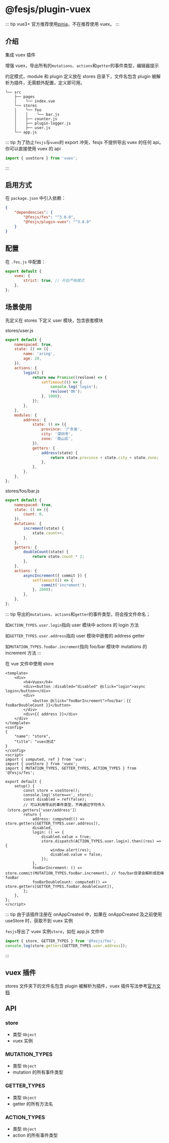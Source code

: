 # @fesjs/plugin-vuex

::: tip
vue3+ 官方推荐使用[pinia](./pinia)，不在推荐使用 vuex。
:::

## 介绍

集成 vuex 插件

增强 vuex，导出所有的`mutations`、`actions`和`getter`的事件类型，编辑器提示

约定模式，module 和 plugin 定义放在 stores 目录下，文件名包含 plugin 被解析为插件，无需额外配置，定义即可用。

```
└── src
    ├── pages
    │    └── index.vue
    └── stores
    │    └── foo
    │    │    └── bar.js
    │    ├── counter.js
    │    ├── plugin-logger.js
    │    ├── user.js
    └── app.js
```

::: tip
为了防止`fesjs`与`vuex`的 export 冲突，fesjs 不提供导出 vuex 的任何 api。你可以直接使用 vuex 的 api

```js
import { useStore } from 'vuex';
```

:::

## 启用方式

在 `package.json` 中引入依赖：

```json
{
    "dependencies": {
        "@fesjs/fes": "^3.0.0",
        "@fesjs/plugin-vuex": "^3.0.0"
    }
}
```

## 配置

在 `.fes.js` 中配置：

```js
export default {
    vuex: {
        strict: true, // 开启严格模式
    },
};
```

## 场景使用

先定义在 stores 下定义 user 模块，包含嵌套模块

stores/user.js

```js
export default {
    namespaced: true,
    state: () => ({
        name: 'aring',
        age: 20,
    }),
    actions: {
        login() {
            return new Promise((reslove) => {
                setTimeout(() => {
                    console.log('login');
                    reslove('OK');
                }, 1000);
            });
        },
    },
    modules: {
        address: {
            state: () => ({
                province: '广东省',
                city: '深圳市',
                zone: '南山区',
            }),
            getters: {
                address(state) {
                    return state.province + state.city + state.zone;
                },
            },
        },
    },
};
```

stores/foo/bar.js

```js
export default {
    namespaced: true,
    state: () => ({
        count: 0,
    }),
    mutations: {
        increment(state) {
            state.count++;
        },
    },
    getters: {
        doubleCount(state) {
            return state.count * 2;
        },
    },
    actions: {
        asyncIncrement({ commit }) {
            setTimeout(() => {
                commit('increment');
            }, 2000);
        },
    },
};
```

::: tip
导出的`mutations`、`actions`和`getter`的事件类型，将会按文件命名；

如`ACTION_TYPES.user.login`指向 user 模块中 actions 的 login 方法

如`GETTER_TYPES.user.address`指向 user 模块中嵌套的 address getter

如`MUTATION_TYPES.fooBar.increment`指向 foo/bar 模块中 mutations 的 increment 方法
:::

在 vue 文件中使用 store

```vue
<template>
    <div>
        <h4>Vuex</h4>
        <div><button :disabled="disabled" @click="login">async login</button></div>
        <div>
            <button @click="fooBarIncrement">foo/bar：{{ fooBarDoubleCount }}</button>
        </div>
        <div>{{ address }}</div>
    </div>
</template>
<config>
{
    "name": "store",
    "title": "vuex测试"
}
</config>
<script>
import { computed, ref } from 'vue';
import { useStore } from 'vuex';
import { MUTATION_TYPES, GETTER_TYPES, ACTION_TYPES } from '@fesjs/fes';

export default {
    setup() {
        const store = useStore();
        console.log('store==>', store);
        const disabled = ref(false);
        // 可以利用导出的事件类型，不再通过字符传入（store.getters['user/address']）
        return {
            address: computed(() => store.getters[GETTER_TYPES.user.address]),
            disabled,
            login: () => {
                disabled.value = true;
                store.dispatch(ACTION_TYPES.user.login).then((res) => {
                    window.alert(res);
                    disabled.value = false;
                });
            },
            fooBarIncrement: () => store.commit(MUTATION_TYPES.fooBar.increment), // foo/bar目录会解析成驼峰fooBar
            fooBarDoubleCount: computed(() => store.getters[GETTER_TYPES.fooBar.doubleCount]),
        };
    },
};
</script>
```

::: tip
由于该插件注册在 onAppCreated 中，如果在 onAppCreated 及之前使用 useStore 时，获取不到 vuex 实例

`fesjs`导出了 vuex 实例`store`，如在 app.js 文件中

```js
import { store, GETTER_TYPES } from '@fesjs/fes';
console.log(store.getters[GETTER_TYPES.user.address]);
```

:::

## vuex 插件

stores 文件夹下的文件名包含 plugin 被解析为插件，vuex 插件写法参考[官方文档](https://next.vuex.vuejs.org/guide/plugins.html)

## API

### store

-   类型 `Object`
-   vuex 实例

### MUTATION_TYPES

-   类型 `Object`
-   mutation 的所有事件类型

### GETTER_TYPES

-   类型 `Object`
-   getter 的所有方法名

### ACTION_TYPES

-   类型 `Object`
-   action 的所有事件类型
